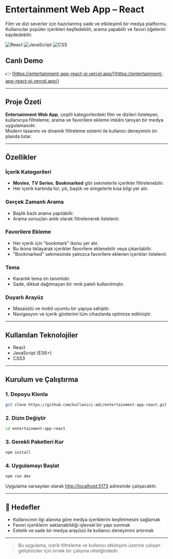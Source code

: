 #  Entertainment Web App – React

Film ve dizi severler için hazırlanmış sade ve etkileşimli bir medya platformu.  
Kullanıcılar popüler içerikleri keşfedebilir, arama yapabilir ve favori öğelerini kaydedebilir.

![React](https://img.shields.io/badge/React-20232A?style=for-the-badge&logo=react)
![JavaScript](https://img.shields.io/badge/JavaScript-F7DF1E?style=for-the-badge&logo=javascript)
![CSS](https://img.shields.io/badge/CSS-1572B6?style=for-the-badge&logo=css3)

##  Canlı Demo

👉 [https://entertainment-app-react-pi.vercel.app/](https://entertainment-app-react-pi.vercel.app/)

---

##  Proje Özeti

**Entertainment Web App**, çeşitli kategorilerdeki film ve dizileri listeleyen, kullanıcıya filtreleme, arama ve favorilere ekleme imkânı tanıyan bir medya uygulamasıdır.  
Modern tasarımı ve dinamik filtreleme sistemi ile kullanıcı deneyimini ön planda tutar.

---

##  Özellikler

###  İçerik Kategorileri

- **Movies**, **TV Series**, **Bookmarked** gibi sekmelerle içerikler filtrelenebilir.
- Her içerik kartında tür, yılı, başlık ve simgelerle kısa bilgi yer alır.

###  Gerçek Zamanlı Arama

- Başlık bazlı arama yapılabilir.
- Arama sonuçları anlık olarak filtrelenerek listelenir.

###  Favorilere Ekleme

- Her içerik için "bookmark" ikonu yer alır.
- Bu ikona tıklayarak içerikler favorilere eklenebilir veya çıkarılabilir.
- "Bookmarked" sekmesinde yalnızca favorilere eklenen içerikler listelenir.

###  Tema

- Karanlık tema ön tanımlıdır.
- Sade, dikkat dağıtmayan bir renk paleti kullanılmıştır.

###  Duyarlı Arayüz

- Masaüstü ve mobil uyumlu bir yapıya sahiptir.
- Navigasyon ve içerik gösterimi tüm cihazlarda optimize edilmiştir.

---

##  Kullanılan Teknolojiler

- React  
- JavaScript (ES6+)  
- CSS3  

---

##  Kurulum ve Çalıştırma

### 1. Depoyu Klonla

```bash
git clone https://github.com/kullanici-adi/entertainment-app-react.git
```

### 2. Dizin Değiştir

```bash
cd entertainment-app-react
```

### 3. Gerekli Paketleri Kur

```bash
npm install
```

### 4. Uygulamayı Başlat

```bash
npm run dev
```

Uygulama varsayılan olarak [http://localhost:5173](http://localhost:5173) adresinde çalışacaktır.

---

## 🎯 Hedefler

- Kullanıcının ilgi alanına göre medya içeriklerini keşfetmesini sağlamak  
- Favori içeriklerin saklanabildiği işlevsel bir yapı sunmak  
- Estetik ve sade bir medya arayüzü ile kullanıcı deneyimini artırmak  

---

> Bu uygulama, içerik filtreleme ve kullanıcı etkileşimi üzerine çalışan geliştiriciler için örnek bir çalışma niteliğindedir.
